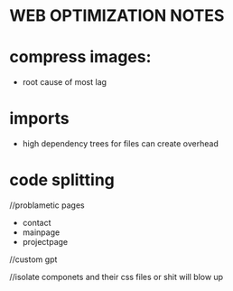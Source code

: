 # WEB OPTIMIZATION NOTES

# compress images:
- root cause of most lag

# imports
- high dependency trees for files can create overhead

# code splitting



//problametic pages
- contact
- mainpage
- projectpage


//custom gpt


//isolate componets and their css files or shit will blow up
